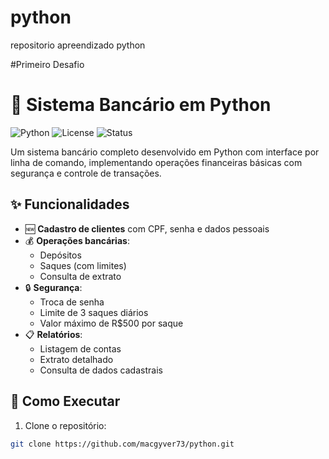 # python
repositorio apreendizado python

#Primeiro Desafio 
# 🏦 Sistema Bancário em Python

![Python](https://img.shields.io/badge/Python-3.8%2B-blue)
![License](https://img.shields.io/badge/License-MIT-green)
![Status](https://img.shields.io/badge/Status-Complete-brightgreen)

Um sistema bancário completo desenvolvido em Python com interface por linha de comando, implementando operações financeiras básicas com segurança e controle de transações.

## ✨ Funcionalidades

- 🆕 **Cadastro de clientes** com CPF, senha e dados pessoais
- 💰 **Operações bancárias**:
  - Depósitos
  - Saques (com limites)
  - Consulta de extrato
- 🔒 **Segurança**:
  - Troca de senha
  - Limite de 3 saques diários
  - Valor máximo de R$500 por saque
- 📋 **Relatórios**:
  - Listagem de contas
  - Extrato detalhado
  - Consulta de dados cadastrais

## 🚀 Como Executar

1. Clone o repositório:
```bash
git clone https://github.com/macgyver73/python.git
